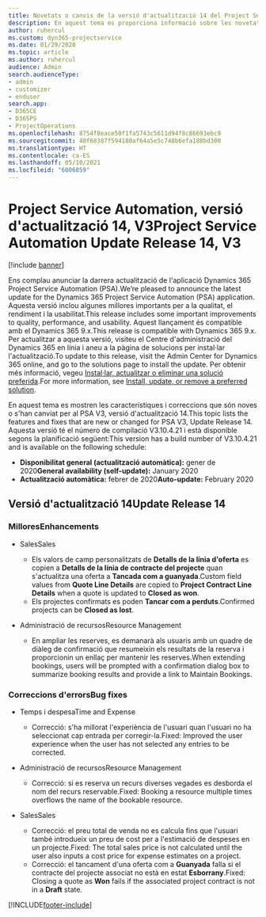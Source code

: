 ```yaml
---
title: Novetats o canvis de la versió d'actualització 14 del Project Service Automation, V3
description: En aquest tema es proporciona informació sobre les novetats a la versió d'actualització 14 del Project Service Automation, V3.
author: ruhercul
ms.custom: dyn365-projectservice
ms.date: 01/29/2020
ms.topic: article
ms.author: ruhercul
audience: Admin
search.audienceType:
- admin
- customizer
- enduser
search.app:
- D365CE
- D365PS
- ProjectOperations
ms.openlocfilehash: 8754f8eace50f1fa5743c5611d94f8c86693ebc9
ms.sourcegitcommit: 40f68387f594180af64a5e5c748b6efa188bd300
ms.translationtype: HT
ms.contentlocale: ca-ES
ms.lasthandoff: 05/10/2021
ms.locfileid: "6006859"
---
```

# <a name="project-service-automation-update-release-14-v3"></a><span data-ttu-id="3b759-103">Project Service Automation, versió d'actualització 14, V3</span><span class="sxs-lookup"><span data-stu-id="3b759-103">Project Service Automation Update Release 14, V3</span></span>

[!include [banner](../includes/psa-now-project-operations.md)]

<span data-ttu-id="3b759-104">Ens complau anunciar la darrera actualització de l'aplicació Dynamics 365 Project Service Automation (PSA).</span><span class="sxs-lookup"><span data-stu-id="3b759-104">We’re pleased to announce the latest update for the Dynamics 365 Project Service Automation (PSA) application.</span></span> <span data-ttu-id="3b759-105">Aquesta versió inclou algunes millores importants per a la qualitat, el rendiment i la usabilitat.</span><span class="sxs-lookup"><span data-stu-id="3b759-105">This release includes some important improvements to quality, performance, and usability.</span></span> <span data-ttu-id="3b759-106">Aquest llançament és compatible amb el Dynamics 365 9.x.</span><span class="sxs-lookup"><span data-stu-id="3b759-106">This release is compatible with Dynamics 365 9.x.</span></span> <span data-ttu-id="3b759-107">Per actualitzar a aquesta versió, visiteu el Centre d'administració del Dynamics 365 en línia i aneu a la pàgina de solucions per instal·lar l'actualització.</span><span class="sxs-lookup"><span data-stu-id="3b759-107">To update to this release, visit the Admin Center for Dynamics 365 online, and go to the solutions page to install the update.</span></span> <span data-ttu-id="3b759-108">Per obtenir més informació, vegeu [Instal·lar, actualitzar o eliminar una solució preferida](/power-platform/admin/install-remove-preferred-solution).</span><span class="sxs-lookup"><span data-stu-id="3b759-108">For more information, see [Install, update, or remove a preferred solution](/power-platform/admin/install-remove-preferred-solution).</span></span>

<span data-ttu-id="3b759-109">En aquest tema es mostren les característiques i correccions que són noves o s'han canviat per al PSA V3, versió d'actualització 14.</span><span class="sxs-lookup"><span data-stu-id="3b759-109">This topic lists the features and fixes that are new or changed for PSA V3, Update Release 14.</span></span> <span data-ttu-id="3b759-110">Aquesta versió té el número de compilació V3.10.4.21 i està disponible segons la planificació següent:</span><span class="sxs-lookup"><span data-stu-id="3b759-110">This version has a build number of V3.10.4.21 and is available on the following schedule:</span></span>

- <span data-ttu-id="3b759-111">**Disponibilitat general (actualització automàtica):** gener de 2020</span><span class="sxs-lookup"><span data-stu-id="3b759-111">**General availability (self-update):** January 2020</span></span>
- <span data-ttu-id="3b759-112">**Actualització automàtica:** febrer de 2020</span><span class="sxs-lookup"><span data-stu-id="3b759-112">**Auto-update:** February 2020</span></span>

## <a name="update-release-14"></a><span data-ttu-id="3b759-113">Versió d'actualització 14</span><span class="sxs-lookup"><span data-stu-id="3b759-113">Update Release 14</span></span>

### <a name="enhancements"></a><span data-ttu-id="3b759-114">Millores</span><span class="sxs-lookup"><span data-stu-id="3b759-114">Enhancements</span></span>

- <span data-ttu-id="3b759-115">Sales</span><span class="sxs-lookup"><span data-stu-id="3b759-115">Sales</span></span>

     - <span data-ttu-id="3b759-116">Els valors de camp personalitzats de **Detalls de la línia d'oferta** es copien a **Detalls de la línia de contracte del projecte** quan s'actualitza una oferta a **Tancada com a guanyada**.</span><span class="sxs-lookup"><span data-stu-id="3b759-116">Custom field values from **Quote Line Details** are copied to **Project Contract Line Details** when a quote is updated to **Closed as won**.</span></span>
     - <span data-ttu-id="3b759-117">Els projectes confirmats es poden **Tancar com a perduts**.</span><span class="sxs-lookup"><span data-stu-id="3b759-117">Confirmed projects can be **Closed as lost**.</span></span>

- <span data-ttu-id="3b759-118">Administració de recursos</span><span class="sxs-lookup"><span data-stu-id="3b759-118">Resource Management</span></span>

     - <span data-ttu-id="3b759-119">En ampliar les reserves, es demanarà als usuaris amb un quadre de diàleg de confirmació que resumeixin els resultats de la reserva i proporcionin un enllaç per mantenir les reserves.</span><span class="sxs-lookup"><span data-stu-id="3b759-119">When extending bookings, users will be prompted with a confirmation dialog box to summarize booking results and provide a link to Maintain Bookings.</span></span>


### <a name="bug-fixes"></a><span data-ttu-id="3b759-120">Correccions d'errors</span><span class="sxs-lookup"><span data-stu-id="3b759-120">Bug fixes</span></span>

- <span data-ttu-id="3b759-121">Temps i despesa</span><span class="sxs-lookup"><span data-stu-id="3b759-121">Time and Expense</span></span>

     - <span data-ttu-id="3b759-122">Correcció: s'ha millorat l'experiència de l'usuari quan l'usuari no ha seleccionat cap entrada per corregir-la.</span><span class="sxs-lookup"><span data-stu-id="3b759-122">Fixed: Improved the user experience when the user has not selected any entries to be corrected.</span></span>

- <span data-ttu-id="3b759-123">Administració de recursos</span><span class="sxs-lookup"><span data-stu-id="3b759-123">Resource Management</span></span>

     - <span data-ttu-id="3b759-124">Correcció: si es reserva un recurs diverses vegades es desborda el nom del recurs reservable.</span><span class="sxs-lookup"><span data-stu-id="3b759-124">Fixed: Booking a resource multiple times overflows the name of the bookable resource.</span></span>

- <span data-ttu-id="3b759-125">Sales</span><span class="sxs-lookup"><span data-stu-id="3b759-125">Sales</span></span>

     - <span data-ttu-id="3b759-126">Correcció: el preu total de venda no es calcula fins que l'usuari també introdueix un preu de cost per a l'estimació de despeses en un projecte.</span><span class="sxs-lookup"><span data-stu-id="3b759-126">Fixed: The total sales price is not calculated until the user also inputs a cost price for expense estimates on a project.</span></span>
     - <span data-ttu-id="3b759-127">Correcció: el tancament d'una oferta com a **Guanyada** falla si el contracte del projecte associat no està en estat **Esborrany**.</span><span class="sxs-lookup"><span data-stu-id="3b759-127">Fixed: Closing a quote as **Won** fails if the associated project contract is not in a **Draft** state.</span></span>



[!INCLUDE[footer-include](../includes/footer-banner.md)]